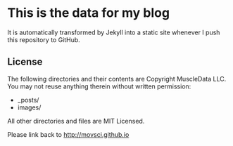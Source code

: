 # This is the data for my blog

It is automatically transformed by Jekyll
into a static site whenever I push this repository to GitHub.


## License

The following directories and their contents are Copyright MuscleData LLC.
You may not reuse anything therein without written permission:

* \_posts/
* images/

All other directories and files are MIT Licensed. 

Please link back to http://movsci.github.io


